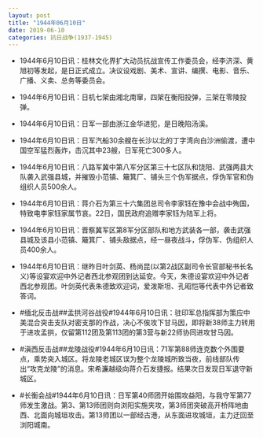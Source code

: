 ```yaml
---
layout: post
title: "1944年06月10日"
date: 2019-06-10
categories: 抗日战争(1937-1945)
---
```


<meta name="referrer" content="no-referrer" />

- 1944年6月10日讯：桂林文化界扩大动员抗战宣传工作委员会，经李济深、黄旭初等发起，是日正式成立。决议设戏剧、美术、宣讲、编撰、电影、音乐、广播、义卖、总务等委员会。 

- 1944年6月10日讯：日机七架由湘北南窜，四架在衡阳投弹，三架在零陵投弹。 

- 1944年6月10日讯：日军一部由浙江金华进犯，是日晚陷汤溪。 

- 1944年6月10日讯：日军汽船30余艘在长沙以北的丁字湾向白沙洲偷渡，遭中国空军猛烈轰炸，击沉其中23艘，日军死亡300多人。 

- 1944年6月10日讯：八路军冀中第八军分区第三十七区队和饶阳、武强两县大队袭入武强县城，并摧毁小范镇、簸箕厂、铺头三个伪军据点，俘伪军官和伪组织人员500余人。 

- 1944年6月10日讯：蒋介石为第三十六集团总司令李家钰在豫中会战中殉国，特致电李家钰家属节哀。22日，国民政府追赠李家钰为陆军上将。 

- 1944年6月10日讯：晋察冀军区第8军分区部队和地方武装各一部，袭击武强县城及该县小范镇、簸箕厂、铺头敌据点，经一昼夜战斗，俘伪军、伪组织人员400余人。 

- 1944年6月10日讯：继昨日叶剑英、杨尚昆(以第2战区副司令长官部秘书长名义)等设宴欢迎中外记者西北参观团到达延安。今天，朱德设宴欢迎中外记者西北参观团。叶剑英代表朱德致欢迎词，爱泼斯坦、孔昭恺等代表中外记者致答词。 

- #缅北反击战##孟拱河谷战役#1944年6月10日讯：驻印军总指挥部为策应中美混合突击支队对密支那的作战，决心不俟攻下甘马因，即将新38师主力转用于进攻孟拱，仅留第112团及第113团的第3营与新22师协同进攻甘马因。 

- #滇西反击战##龙陵战役#1944年6月10日讯：71军第88师连克数个外围要点，乘势突入城区。将龙陵老城区误为整个龙陵城所致当夜，前线部队传出“攻克龙陵”的消息。宋希濂越级向蒋介石发捷报。结果次日发现日军退守新城区。 

- #长衡会战#1944年6月10日讯：日军第40师团开始围攻益阳，与我守军第77师发生激战。第3、第13师团则向浏阳实施夹攻，第3师团突破高开桥阵地由西、北面向城垣攻击。第13师团以一部经古港，从东面进攻城垣，主力迂回至浏阳城南。 

